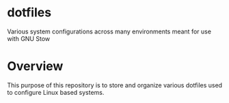 # dotfiles
Various system configurations across many environments meant for use with GNU Stow


# Overview

This purpose of this repository is to store and organize various dotfiles used to configure Linux based systems.

